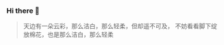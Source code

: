 ### Hi there 👋
> 天边有一朵云彩，那么洁白，那么轻柔，但却遥不可及，
> 不妨看看脚下绽放棉花，也是那么洁白，那么轻柔
<!--
**wucb/wucb** is a ✨ _special_ ✨ repository because its `README.md` (this file) appears on your GitHub profile.

Here are some ideas to get you started:

- 🔭 I’m currently working on ...
- 🌱 I’m currently learning ...
- 👯 I’m looking to collaborate on ...
- 🤔 I’m looking for help with ...
- 💬 Ask me about ...
- 📫 How to reach me: ...
- 😄 Pronouns: ...
- ⚡ Fun fact: ...
-->
